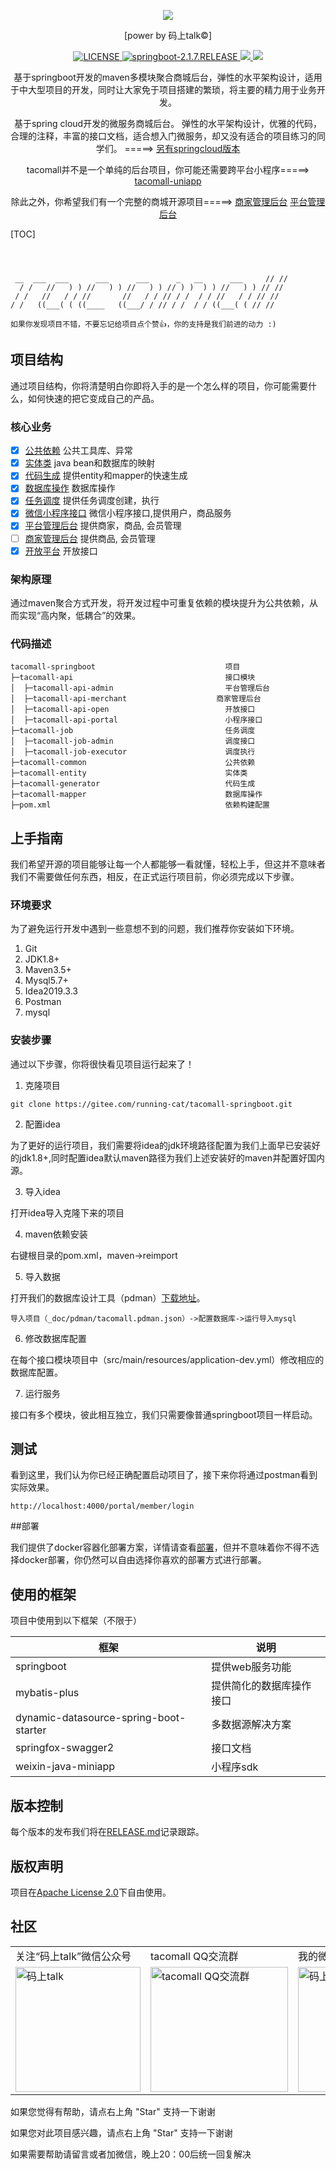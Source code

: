 <p align="center">
	<a href="#"><img src="http://img.codingtalk.cn/B44paPc1585145412609"></a>
</p>
<p align="center">[power by 码上talk©]</p>
<p align="center">
	<a target="_blank" href="https://gitee.com/running-cat/tacomall-springboot/blob/master/LICENSE">
		<img src="https://img.shields.io/badge/License-Apache%202.0-blue.svg" alt="LICENSE"/>
	</a>
    <a target="_blank" href="https://spring.io/projects/spring-boot">
		<img src="https://img.shields.io/badge/springboot-2.1.7.RELEASE-green" alt="springboot-2.1.7.RELEASE"/>
	</a>
	<a target="_blank" href="https://www.oracle.com/technetwork/java/javase/downloads/index.html">
		<img src="https://img.shields.io/badge/JDK-1.8+-green.svg"/>
	</a>
	<a target="_blank" href="https://swagger.io">
		<img src="https://img.shields.io/badge/swagger-2.0-orange.svg"/>
	</a>
</p>
<p align="center">
基于springboot开发的maven多模块聚合商城后台，弹性的水平架构设计，适用于中大型项目的开发，同时让大家免于项目搭建的繁琐，将主要的精力用于业务开发。
</p>

<p align="center">
基于spring cloud开发的微服务商城后台。 弹性的水平架构设计，优雅的代码，合理的注释，丰富的接口文档，适合想入门微服务，却又没有适合的项目练习的同学们。 =====>
<a href="https://gitee.com/running-cat/tacomall-springcloud" target="_blank">另有springcloud版本</a>
</p>

<p align="center">
 tacomall并不是一个单纯的后台项目，你可能还需要跨平台小程序=====>
<a href="https://gitee.com/running-cat/tacomall-uniapp" target="_blank">tacomall-uniapp</a>
</p>

<p align="center">
除此之外，你希望我们有一个完整的商城开源项目=====>
<a href="https://gitee.com/running-cat/tacomall-enterprise" target="_blank">商家管理后台</a>
<a href="https://gitee.com/running-cat/tacomall-admin" target="_blank">平台管理后台</a>
</p>

[TOC]

```
                                                                
                                                                
                                                                
 __  ___  ___      ___      ___      _   __      ___     // //  
  / /   //   ) ) //   ) ) //   ) ) // ) )  ) ) //   ) ) // //   
 / /   //   / / //       //   / / // / /  / / //   / / // //    
/ /   ((___( ( ((____   ((___/ / // / /  / / ((___( ( // //     

如果你发现项目不错，不要忘记给项目点个赞👍，你的支持是我们前进的动力 :)
```

## 项目结构

通过项目结构，你将清楚明白你即将入手的是一个怎么样的项目，你可能需要什么，如何快速的把它变成自己的产品。

### 核心业务

- [x] [公共依赖](https://gitee.com/running-cat/tacomall-springboot/tree/master/tacomall-common) 公共工具库、异常
- [x] [实体类](https://gitee.com/running-cat/tacomall-springboot/tree/master/tacomall-entity) java bean和数据库的映射
- [x] [代码生成](https://gitee.com/running-cat/tacomall-springboot/tree/master/tacomall-generator) 提供entity和mapper的快速生成
- [x] [数据库操作](https://gitee.com/running-cat/tacomall-springboot/tree/master/tacomall-mapper) 数据库操作
- [x] [任务调度](https://gitee.com/running-cat/tacomall-springboot/tree/master/tacomall-job) 提供任务调度创建，执行
- [x] [微信小程序接口](https://gitee.com/running-cat/tacomall-springboot/tree/master/tacomall-api/tacomall-api-portal) 微信小程序接口,提供用户，商品服务
- [x] [平台管理后台](https://gitee.com/running-cat/tacomall-springboot/tree/master/tacomall-api/tacomall-api-admin) 提供商家，商品, 会员管理
- [ ] [商家管理后台](https://gitee.com/running-cat/tacomall-springboot/tree/master/tacomall-api/tacomall-api-enterprise) 提供商品, 会员管理
- [x] [开放平台](https://gitee.com/running-cat/tacomall-springboot/tree/master/tacomall-api/tacomall-api-open) 开放接口

### 架构原理

通过maven聚合方式开发，将开发过程中可重复依赖的模块提升为公共依赖，从而实现“高内聚，低耦合”的效果。

### 代码描述

~~~
tacomall-springboot                             项目
├─tacomall-api                                  接口模块
│  ├─tacomall-api-admin                         平台管理后台
│  ├─tacomall-api-merchant                    商家管理后台
│  ├─tacomall-api-open                          开放接口
│  ├─tacomall-api-portal                        小程序接口
├─tacomall-job                                  任务调度
│  ├─tacomall-job-admin                         调度接口
│  ├─tacomall-job-executor                      调度执行
├─tacomall-common                               公共依赖
├─tacomall-entity                               实体类
├─tacomall-generator                            代码生成
├─tacomall-mapper                               数据库操作
├─pom.xml                                       依赖构建配置
~~~

## 上手指南

我们希望开源的项目能够让每一个人都能够一看就懂，轻松上手，但这并不意味者我们不需要做任何东西，相反，在正式运行项目前，你必须完成以下步骤。

### 环境要求

为了避免运行开发中遇到一些意想不到的问题，我们推荐你安装如下环境。

1. Git
2. JDK1.8+
3. Maven3.5+
4. Mysql5.7+
5. Idea2019.3.3
6. Postman
7. mysql
### 安装步骤

通过以下步骤，你将很快看见项目运行起来了！

1. 克隆项目

```
git clone https://gitee.com/running-cat/tacomall-springboot.git
```
2. 配置idea

为了更好的运行项目，我们需要将idea的jdk环境路径配置为我们上面早已安装好的jdk1.8+,同时配置idea默认maven路径为我们上述安装好的maven并配置好国内源。

3. 导入idea

打开idea导入克隆下来的项目

4. maven依赖安装

右键根目录的pom.xml，maven->reimport

5. 导入数据

打开我们的数据库设计工具（pdman）[下载地址](https://gitee.com/robergroup/pdman?_from=gitee_search)。

```
导入项目（_doc/pdman/tacomall.pdman.json）->配置数据库->运行导入mysql
```

6. 修改数据库配置

在每个接口模块项目中（src/main/resources/application-dev.yml）修改相应的数据库配置。

7. 运行服务

接口有多个模块，彼此相互独立，我们只需要像普通springboot项目一样启动。

## 测试

看到这里，我们认为你已经正确配置启动项目了，接下来你将通过postman看到实际效果。

```
http://localhost:4000/portal/member/login
```

##部署

我们提供了docker容器化部署方案，详情请查看[部署](https://gitee.com/running-cat/tacomall-springboot/blob/master/LICENSE)，但并不意味着你不得不选择docker部署，你仍然可以自由选择你喜欢的部署方式进行部署。

## 使用的框架

项目中使用到以下框架（不限于）

| 框架             | 说明                                                         |
| -------------------- | ------------------------------------------------------------ |
| springboot        | 提供web服务功能 |
| mybatis-plus    | 提供简化的数据库操作接口      |
| dynamic-datasource-spring-boot-starter    | 多数据源解决方案      |
| springfox-swagger2    | 接口文档      |
| weixin-java-miniapp   | 小程序sdk      |

## 版本控制

每个版本的发布我们将在[RELEASE.md](https://gitee.com/running-cat/tacomall-springboot/blob/master/RELEASE.md)记录跟踪。

## 版权声明

项目在[Apache License 2.0](https://gitee.com/running-cat/tacomall-springboot/blob/master/LICENSE)下自由使用。

## 社区

<table border="0">
    <tr>
        <td>关注“码上talk”微信公众号</td>
        <td>tacomall QQ交流群</td>
        <td>我的微信</td>
    </tr>
    <tr>
        <td><img title="码上talk" src="http://img.codingtalk.cn/ncr3m3k1585147351285" height="200" width="200"/></td>
        <td><img title="tacomall QQ交流群" src="http://img.codingtalk.cn/haPkJxc1585147447571" height="200" width="220"/></td>
        <td><img title="码上talk|RC" src="http://img.codingtalk.cn/meJzskn1584540440273" height="200" width="220"/></td>
    </tr>
</table>

<p>如果您觉得有帮助，请点右上角 "Star" 支持一下谢谢</p>

<p>如果您对此项目感兴趣，请点右上角 "Star" 支持一下谢谢</p>

<p>如果需要帮助请留言或者加微信，晚上20：00后统一回复解决</p>